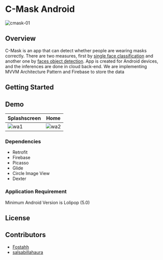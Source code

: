 # C-Mask Android
![cmask-01](https://user-images.githubusercontent.com/72365761/120882987-edfece00-c604-11eb-8be8-e207945d91cd.png)

## Overview
C-Mask is an app that can detect whether people are wearing masks correctly. There are two measures, first by [single face classification](./Masked_Face_Classification) and another one by [faces object detection](./Masked_Face_Object_Detection). App is created for Android devices, and the inferences are done in cloud back-end. We are implementing MVVM Architecture Pattern and Firebase to store the data

## Getting Started

## Demo
| Splashscreen                                                                                                    | Home                                                                                                          |
| -----                                                                                                           | ---                                                                                                           |
| ![wa1](https://user-images.githubusercontent.com/72365761/120883665-ab3ef500-c608-11eb-9717-c4b9e8d7195a.gif)   | ![wa2](https://user-images.githubusercontent.com/72365761/120884862-eb55a600-c60f-11eb-8f23-5b1780e75b5a.gif) |


### Dependencies
* Retrofit
* Firebase
* Picasso
* Glide
* Circle Image View
* Dexter

### Application Requirement
Minimum Android Version is Lolipop (5.0)

## License

## Contributors
- [Fostahh](https://github.com/Fostahh)
- [salsabillahaura](https://github.com/salsabillahaura)
